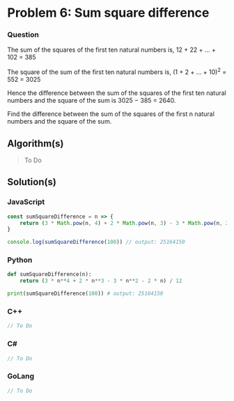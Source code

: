 # Problem 6: Sum square difference

### Question
The sum of the squares of the first ten natural numbers is,
12 + 22 + ... + 102 = 385

The square of the sum of the first ten natural numbers is,
(1 + 2 + ... + 10)<sup>2</sup> = 552 = 3025

Hence the difference between the sum of the squares of the first ten natural numbers
and the square of the sum is 3025 − 385 = 2640.

Find the difference between the sum of the squares of the first n natural numbers and the square of the sum.

## Algorithm(s)

> To Do

## Solution(s)

### JavaScript
```javascript
const sumSquareDifference = n => {
    return (3 * Math.pow(n, 4) + 2 * Math.pow(n, 3) - 3 * Math.pow(n, 2) - 2 * n) / 12
}

console.log(sumSquareDifference(100)) // output: 25164150
```
### Python
```python
def sumSquareDifference(n):
    return (3 * n**4 + 2 * n**3 - 3 * n**2 - 2 * n) / 12

print(sumSquareDifference(100)) # output: 25164150
```
### C++
```cpp
// To Do
```
### C#
```c#
// To Do
```
### GoLang
```go
// To Do
```